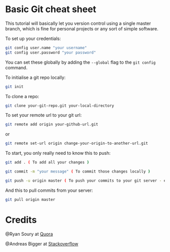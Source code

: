 # Basic Git cheat sheet

This tutorial will basically let you version control using a single master branch, which is fine for personal projects or any sort of simple software.


To set up your credentials:
```bash
git config user.name "your username"
git config user.password "your password"
```
You can set these globally by adding the ```--global``` flag to the ```git config``` command.


To initialise a git repo locally:
```bash
git init
```


To clone a repo:
```bash
git clone your-git-repo.git your-local-directory
```


To set your remote url to your git url:
```bash
git remote add origin your-github-url.git 
```
or
```bash
git remote set-url origin change-your-origin-to-another-url.git
```


To start, you only really need to know this to push:
```bash
git add . ( To add all your changes )

git commit -m "your message" ( To commit those changes locally )

git push -u origin master ( To push your commits to your git server - eg. Github )
```


And this to pull commits from your server:
```bash
git pull origin master
```

# Credits
@Ryan Soury at [Quora](https://www.quora.com/As-a-Git-beginner-should-I-use-command-line-or-a-GUI-based-client)

@Andreas Bigger at [Stackoverflow](https://stackoverflow.com/questions/35942754/how-to-save-username-and-password-in-git)
